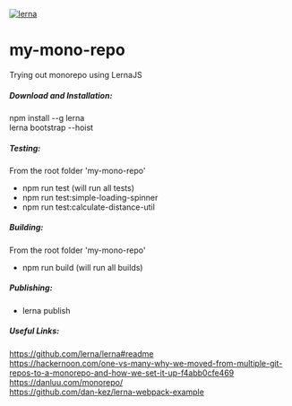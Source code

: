 [![lerna](https://img.shields.io/badge/maintained%20with-lerna-cc00ff.svg)](https://lernajs.io/)

# my-mono-repo

Trying out monorepo using LernaJS

##### Download and Installation:

npm install --g lerna<br>
lerna bootstrap --hoist

##### Testing:

From the root folder 'my-mono-repo'<br>

* npm run test (will run all tests)
* npm run test:simple-loading-spinner
* npm run test:calculate-distance-util

##### Building:

From the root folder 'my-mono-repo'<br>

* npm run build (will run all builds)

##### Publishing:

* lerna publish

##### Useful Links:

https://github.com/lerna/lerna#readme<br>
https://hackernoon.com/one-vs-many-why-we-moved-from-multiple-git-repos-to-a-monorepo-and-how-we-set-it-up-f4abb0cfe469<br>
https://danluu.com/monorepo/<br>
https://github.com/dan-kez/lerna-webpack-example<br>
